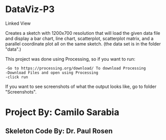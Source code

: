 # DataViz-P3
Linked View

Creates a sketch with 1200x700 resolution that will load the given data file and display a bar chart, line chart, scatterplot, scatterplot matrix, and a parallel coordinate plot all on the same sketch. (the data set is in the folder "data".)

This project was done using Processing, so if you want to run:

    -Go to https://processing.org/download/ To download Processing
    -Download Files and open using Processing
    -click run

If you want to see screenshots of what the output looks like, go to folder "Screenshots".

# Project By: Camilo Sarabia
## Skeleton Code By: Dr. Paul Rosen



